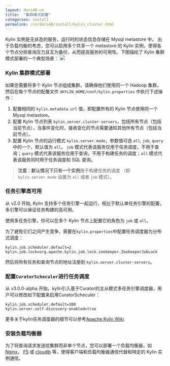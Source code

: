 ```yaml
---
layout: docs40-cn
title:  "集群模式部署"
categories: install
permalink: /cn/docs40/install/kylin_cluster.html
---
```


Kylin 实例是无状态的服务，运行时的状态信息存储在 Mysql metastore 中。 出于负载均衡的考虑，您可以启用多个共享一个 metastore 的 Kylin 实例，使得各个节点分担查询压力且互为备份，从而提高服务的可用性。下图描绘了 Kylin 集群模式部署的一个典型场景：
![](/images/install/kylin_server_modes.4.x.png)



### Kylin 集群模式部署

如果您需要将多个 Kylin 节点组成集群，请确保他们使用同一个 Hadoop 集群。然后在每个节点的配置文件 `$KYLIN_HOME/conf/kylin.properties` 中执行下述操作：

1. 配置相同的 `kylin.metadata.url` 值，即配置所有的 Kylin 节点使用同一个 Mysql metastore。
2. 配置 Kylin 节点列表 `kylin.server.cluster-servers`，包括所有节点（包括当前节点），当事件变化时，接收变化的节点需要通知其他所有节点（包括当前节点）。
3. 配置 Kylin 节点的运行模式 `kylin.server.mode`，参数值可选 `all`, `job`, `query` 中的一个，默认值为 `all`。
`job` 模式代表该服务仅用于任务调度，不用于查询；`query` 模式代表该服务仅用于查询，不用于构建任务的调度；`all` 模式代表该服务同时用于任务调度和 SQL 查询。

> **注意：**默认情况下只有**一个实例**用于构建任务的调度 （即 `kylin.server.mode` 设置为 `all` 或者 `job` 模式）。



### 任务引擎高可用

从 v2.0 开始, Kylin 支持多个任务引擎一起运行，相比于默认单任务引擎的配置，多引擎可以保证任务构建的高可用。

使用多任务引擎，你可以在多个 Kylin 节点上配置它的角色为 `job` 或 `all`。

为了避免它们之间产生竞争，需要在`kylin.properties`中配置任务调度器为分布式调度：

```properties
kylin.job.scheduler.default=2
kylin.job.lock=org.apache.kylin.job.lock.zookeeper.ZookeeperJobLock
```
然后将所有任务和查询节点的地址注册到 `kylin.server.cluster-servers`。

### 配置`CuratorScheculer`进行任务调度

从 v3.0.0-alpha 开始，kylin引入基于Curator的主从模式多任务引擎调度器，用户可以修改如下配置来启用CuratorScheculer：

```properties
kylin.job.scheduler.default=100
kylin.server.self-discovery-enabled=true
```
更多关于kylin任务调度器的细节可以参考[Apache Kylin Wiki](https://cwiki.apache.org/confluence/display/KYLIN/Comparison+of+Kylin+Job+scheduler).



### 安装负载均衡器

为了将查询请求发送给集群而非单个节点，您可以部署一个负载均衡器，如 [Nginx](http://nginx.org/en/)， [F5](https://www.f5.com/) 或 [cloudlb](https://rubygems.org/gems/cloudlb/) 等，使得客户端和负载均衡器通信代替和特定的 Kylin 实例通信。

